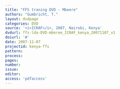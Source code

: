 ```yaml
---
title: "FFS traning DVD - Mbeere"
authors: "Gumbricht, T."
layout: dvdpage
categories: DVD
source: '<i>ICRAF</i>, 2007, Nairobi, Kenya'
dvdurl: ffs-lda-DVD-mberee_ICRAF_kenya_20071107_v1
doiurl: '#'
date: 2007-11-07
projectid: kenya-ffs
pattern:
process:
pages:
number:
issue:
editor:
access: 'pdfaccess'
---
```

